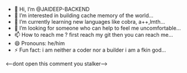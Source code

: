- 👋 Hi, I’m @JAIDEEP-BACKEND
- 👀 I’m interested in building cache memory of the world...
- 🌱 I’m currently learning new languages like cobra, a++,lmth...
- 💞️ I’m looking for someone who can help to feel me uncomfortable...
- 📫 How to reach me ? first reach my git then you can reach me...
- 😄 Pronouns: he/him
- ⚡ Fun fact: i am neither a coder nor a builder i am a fkin god...

<--dont open this comment you stalker-->
